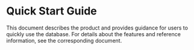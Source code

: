 # Quick Start Guide 

This document describes the product and provides guidance for users to quickly use the database. For details about the features and reference information, see the corresponding document. 